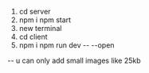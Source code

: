 1. cd server
2. npm i npm start
3. new terminal
4. cd client
5. npm i npm run dev -- --open

-- u can only add small images like 25kb
